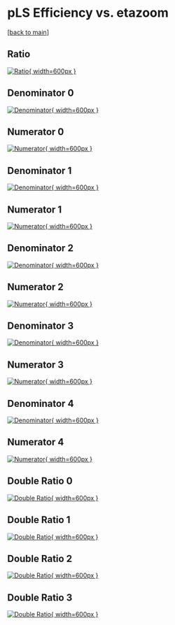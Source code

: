 # pLS Efficiency vs. etazoom

[[back to main](./)]



## Ratio

[![Ratio](../mtv/var/pLS_vtr_11_1_eff_etazoom.png){ width=600px }](../mtv/var/pLS_vtr_11_1_eff_etazoom.pdf)

## Denominator 0

[![Denominator](../mtv/den/pLS_vtr_11_1_eff_etazoom_den0.png){ width=600px }](../mtv/den/pLS_vtr_11_1_eff_etazoom_den0.pdf)

## Numerator 0

[![Numerator](../mtv/num/pLS_vtr_11_1_eff_etazoom_num0.png){ width=600px }](../mtv/num/pLS_vtr_11_1_eff_etazoom_num0.pdf)

## Denominator 1

[![Denominator](../mtv/den/pLS_vtr_11_1_eff_etazoom_den1.png){ width=600px }](../mtv/den/pLS_vtr_11_1_eff_etazoom_den1.pdf)

## Numerator 1

[![Numerator](../mtv/num/pLS_vtr_11_1_eff_etazoom_num1.png){ width=600px }](../mtv/num/pLS_vtr_11_1_eff_etazoom_num1.pdf)

## Denominator 2

[![Denominator](../mtv/den/pLS_vtr_11_1_eff_etazoom_den2.png){ width=600px }](../mtv/den/pLS_vtr_11_1_eff_etazoom_den2.pdf)

## Numerator 2

[![Numerator](../mtv/num/pLS_vtr_11_1_eff_etazoom_num2.png){ width=600px }](../mtv/num/pLS_vtr_11_1_eff_etazoom_num2.pdf)

## Denominator 3

[![Denominator](../mtv/den/pLS_vtr_11_1_eff_etazoom_den3.png){ width=600px }](../mtv/den/pLS_vtr_11_1_eff_etazoom_den3.pdf)

## Numerator 3

[![Numerator](../mtv/num/pLS_vtr_11_1_eff_etazoom_num3.png){ width=600px }](../mtv/num/pLS_vtr_11_1_eff_etazoom_num3.pdf)

## Denominator 4

[![Denominator](../mtv/den/pLS_vtr_11_1_eff_etazoom_den4.png){ width=600px }](../mtv/den/pLS_vtr_11_1_eff_etazoom_den4.pdf)

## Numerator 4

[![Numerator](../mtv/num/pLS_vtr_11_1_eff_etazoom_num4.png){ width=600px }](../mtv/num/pLS_vtr_11_1_eff_etazoom_num4.pdf)

## Double Ratio 0

[![Double Ratio](../mtv/ratio/pLS_vtr_11_1_eff_etazoom_ratio0.png){ width=600px }](../mtv/ratio/pLS_vtr_11_1_eff_etazoom_ratio0.pdf)

## Double Ratio 1

[![Double Ratio](../mtv/ratio/pLS_vtr_11_1_eff_etazoom_ratio1.png){ width=600px }](../mtv/ratio/pLS_vtr_11_1_eff_etazoom_ratio1.pdf)

## Double Ratio 2

[![Double Ratio](../mtv/ratio/pLS_vtr_11_1_eff_etazoom_ratio2.png){ width=600px }](../mtv/ratio/pLS_vtr_11_1_eff_etazoom_ratio2.pdf)

## Double Ratio 3

[![Double Ratio](../mtv/ratio/pLS_vtr_11_1_eff_etazoom_ratio3.png){ width=600px }](../mtv/ratio/pLS_vtr_11_1_eff_etazoom_ratio3.pdf)

